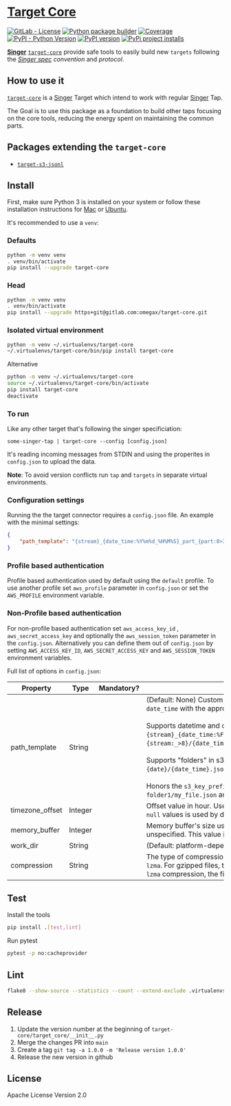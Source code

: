 # [Target Core](https://gitlab.com/singer-core/target-core)

[![GitLab - License](https://img.shields.io/gitlab/license/singer-core/target-core?color=blue)](https://gitlab.com/singer-core/target-core/-/blob/main/LICENSE)
[![Python package builder](https://gitlab.com/singer-core/target-core/badges/main/pipeline.svg)](https://gitlab.com/singer-core/target-core/pipelines)
[![Coverage](https://codecov.io/gl/singer-core/target-core/branch/main/graph/badge.svg?token=CM6FJI0P5D)](https://codecov.io/gl/singer-core/target-core)
[![PyPI - Python Version](https://img.shields.io/pypi/pyversions/target-core.svg)](https://pypi.org/project/target-core)
[![PyPI version](https://badge.fury.io/py/target-core.svg)](https://badge.fury.io/py/target-core)
[![PyPi project installs](https://img.shields.io/pypi/dm/target-core.svg?maxAge=2592000&label=installs&color=%2327B1FF)](https://pypistats.org/packages/target-core)

<!-- [![Pypi - License](https://img.shields.io/pypi/l/target-core?color=yellow)](https://opensource.org/licenses/Apache-2.0) -->
<!-- [![Coverage](https://gitlab.com/singer-core/target-core/badges/main/coverage.svg)](https://gitlab.com/singer-core/target-core/-/graphs/main/charts) -->
<!-- [![Documentation Status](https://readthedocs.org/projects/target-core/badge/?version=latest)](https://singer-core.gitlab.io/target-core/en/latest/?badge=latest) -->
<!-- [![Latest Release](https://gitlab.com/singer-core/target-core/-/badges/release.svg)](https://gitlab.com/singer-core/target-core/-/releases) -->

[**Singer**](https://www.singer.io/) [`target-core`](https://gitlab.com/singer-core/target-core) provide safe tools to easily build new `targets` following the [*Singer spec*](https://github.com/singer-io/getting-started/blob/master/docs/SPEC.md) *convention* and *protocol*.

## How to use it

[`target-core`](https://singer-core.gitlab.io/target-core) is a [Singer](https://singer.io) Target which intend to work with regular [Singer](https://singer.io) Tap.

The Goal is to use this package as a foundation to build other taps focusing on the core tools, reducing the energy spent on maintaining the common parts.

## Packages extending the `target-core`
- [`target-s3-jsonl`](https://github.com/ome9ax/target-s3-jsonl)

## Install

First, make sure Python 3 is installed on your system or follow these
installation instructions for [Mac](http://docs.python-guide.org/en/latest/starting/install3/osx/) or
[Ubuntu](https://www.digitalocean.com/community/tutorials/how-to-install-python-3-and-set-up-a-local-programming-environment-on-ubuntu-16-04).

It's recommended to use a `venv`:

### Defaults
```bash
python -m venv venv
. venv/bin/activate
pip install --upgrade target-core
```

### Head
```bash
python -m venv venv
. venv/bin/activate
pip install --upgrade https+git@gitlab.com:omegax/target-core.git
```

### Isolated virtual environment
```bash
python -m venv ~/.virtualenvs/target-core
~/.virtualenvs/target-core/bin/pip install target-core
```

Alternative
```bash
python -m venv ~/.virtualenvs/target-core
source ~/.virtualenvs/target-core/bin/activate
pip install target-core
deactivate
```

### To run

Like any other target that's following the singer specificiation:

`some-singer-tap | target-core --config [config.json]`

It's reading incoming messages from STDIN and using the properites in `config.json` to upload the data.

**Note**: To avoid version conflicts run `tap` and `targets` in separate virtual environments.

### Configuration settings

Running the the target connector requires a `config.json` file. An example with the minimal settings:

```json
{
    "path_template": "{stream}_{date_time:%Y%m%d_%H%M%S}_part_{part:0>3}.json"
}
```

### Profile based authentication

Profile based authentication used by default using the `default` profile. To use another profile set `aws_profile` parameter in `config.json` or set the `AWS_PROFILE` environment variable.

### Non-Profile based authentication

For non-profile based authentication set `aws_access_key_id` , `aws_secret_access_key` and optionally the `aws_session_token` parameter in the `config.json`. Alternatively you can define them out of `config.json` by setting `AWS_ACCESS_KEY_ID`, `AWS_SECRET_ACCESS_KEY` and `AWS_SESSION_TOKEN` environment variables.


Full list of options in `config.json`:

| Property                            | Type    | Mandatory? | Description                                                   |
|-------------------------------------|---------|------------|---------------------------------------------------------------|
| path_template                   | String  |            | (Default: None) Custom naming convention of the s3 key. Replaces tokens `date`, `stream`, and `date_time` with the appropriate values.<br><br>Supports datetime and other python advanced string formatting e.g. `{stream}_{date_time:%FT%T.%f}.jsonl` or `{stream:_>8}/{date_time:%Y}/{date_time:%m}/{date_time:%d}/{date_time:%Y%m%d_%H%M%S_%f}.json`.<br><br>Supports "folders" in s3 keys e.g. `my_folder/my_sub_folder/{stream}/export_date={date}/{date_time}.json`.<br><br>Honors the `s3_key_prefix`,  if set, by prepending the "filename". E.g. path_template = `folder1/my_file.json` and s3_key_prefix = `prefix_` results in `folder1/prefix_my_file.json`. |
| timezone_offset                     | Integer |            | Offset value in hour. Use offset `0` hours is you want the `path_template` to use `utc` time zone. The `null` values is used by default. |
| memory_buffer                       | Integer |            | Memory buffer's size used before storing the data into the temporary file. 64Mb used by default if unspecified. This value is used to partition the files by size. |
| work_dir                            | String  |            | (Default: platform-dependent) Directory of temporary JSONL files with RECORD messages. |
| compression                         | String  |            | The type of compression to apply before uploading. Supported options are `none` (default), `gzip`, and `lzma`. For gzipped files, the file extension will automatically be changed to `.json.gz` for all files. For `lzma` compression, the file extension will automatically be changed to `.json.xz` for all files. |

## Test
Install the tools
```bash
pip install .[test,lint]
```

Run pytest
```bash
pytest -p no:cacheprovider
```

## Lint
```bash
flake8 --show-source --statistics --count --extend-exclude .virtualenvs
```

## Release
1. Update the version number at the beginning of `target-core/target_core/__init__.py`
2. Merge the changes PR into `main`
3. Create a tag `git tag -a 1.0.0 -m 'Release version 1.0.0'`
4. Release the new version in github

## License

Apache License Version 2.0

<!---

# Utils
## Getting started

To make it easy for you to get started with GitLab, here's a list of recommended next steps.

Already a pro? Just edit this README.md and make it your own. Want to make it easy? [Use the template at the bottom](#editing-this-readme)!

## Add your files

- [ ] [Create](https://docs.gitlab.com/ee/user/project/repository/web_editor.html#create-a-file) or [upload](https://docs.gitlab.com/ee/user/project/repository/web_editor.html#upload-a-file) files
- [ ] [Add files using the command line](https://docs.gitlab.com/ee/gitlab-basics/add-file.html#add-a-file-using-the-command-line) or push an existing Git repository with the following command:

```
cd existing_repo
git remote add origin https://gitlab.com/singer-core/target-core.git
git branch -M main
git push -uf origin main
```

## Integrate with your tools

- [ ] [Set up project integrations](https://gitlab.com/singer-core/target-core/-/settings/integrations)

## Collaborate with your team

- [ ] [Invite team members and collaborators](https://docs.gitlab.com/ee/user/project/members/)
- [ ] [Create a new merge request](https://docs.gitlab.com/ee/user/project/merge_requests/creating_merge_requests.html)
- [ ] [Automatically close issues from merge requests](https://docs.gitlab.com/ee/user/project/issues/managing_issues.html#closing-issues-automatically)
- [ ] [Enable merge request approvals](https://docs.gitlab.com/ee/user/project/merge_requests/approvals/)
- [ ] [Automatically merge when pipeline succeeds](https://docs.gitlab.com/ee/user/project/merge_requests/merge_when_pipeline_succeeds.html)

## Test and Deploy

Use the built-in continuous integration in GitLab.

- [ ] [Get started with GitLab CI/CD](https://docs.gitlab.com/ee/ci/quick_start/index.html)
- [ ] [Analyze your code for known vulnerabilities with Static Application Security Testing(SAST)](https://docs.gitlab.com/ee/user/application_security/sast/)
- [ ] [Deploy to Kubernetes, Amazon EC2, or Amazon ECS using Auto Deploy](https://docs.gitlab.com/ee/topics/autodevops/requirements.html)
- [ ] [Use pull-based deployments for improved Kubernetes management](https://docs.gitlab.com/ee/user/clusters/agent/)
- [ ] [Set up protected environments](https://docs.gitlab.com/ee/ci/environments/protected_environments.html)

***

# Editing this README

When you're ready to make this README your own, just edit this file and use the handy template below (or feel free to structure it however you want - this is just a starting point!).  Thank you to [makeareadme.com](https://www.makeareadme.com/) for this template.

## Suggestions for a good README
Every project is different, so consider which of these sections apply to yours. The sections used in the template are suggestions for most open source projects. Also keep in mind that while a README can be too long and detailed, too long is better than too short. If you think your README is too long, consider utilizing another form of documentation rather than cutting out information.

## Name
Choose a self-explaining name for your project.

## Description
Let people know what your project can do specifically. Provide context and add a link to any reference visitors might be unfamiliar with. A list of Features or a Background subsection can also be added here. If there are alternatives to your project, this is a good place to list differentiating factors.

## Badges
On some READMEs, you may see small images that convey metadata, such as whether or not all the tests are passing for the project. You can use Shields to add some to your README. Many services also have instructions for adding a badge.

## Visuals
Depending on what you are making, it can be a good idea to include screenshots or even a video (you'll frequently see GIFs rather than actual videos). Tools like ttygif can help, but check out Asciinema for a more sophisticated method.

## Installation
Within a particular ecosystem, there may be a common way of installing things, such as using Yarn, NuGet, or Homebrew. However, consider the possibility that whoever is reading your README is a novice and would like more guidance. Listing specific steps helps remove ambiguity and gets people to using your project as quickly as possible. If it only runs in a specific context like a particular programming language version or operating system or has dependencies that have to be installed manually, also add a Requirements subsection.

## Usage
Use examples liberally, and show the expected output if you can. It's helpful to have inline the smallest example of usage that you can demonstrate, while providing links to more sophisticated examples if they are too long to reasonably include in the README.

## Support
Tell people where they can go to for help. It can be any combination of an issue tracker, a chat room, an email address, etc.

## Roadmap
If you have ideas for releases in the future, it is a good idea to list them in the README.

## Contributing
State if you are open to contributions and what your requirements are for accepting them.

For people who want to make changes to your project, it's helpful to have some documentation on how to get started. Perhaps there is a script that they should run or some environment variables that they need to set. Make these steps explicit. These instructions could also be useful to your future self.

You can also document commands to lint the code or run tests. These steps help to ensure high code quality and reduce the likelihood that the changes inadvertently break something. Having instructions for running tests is especially helpful if it requires external setup, such as starting a Selenium server for testing in a browser.

## Authors and acknowledgment
Show your appreciation to those who have contributed to the project.

## License
For open source projects, say how it is licensed.

## Project status
If you have run out of energy or time for your project, put a note at the top of the README saying that development has slowed down or stopped completely. Someone may choose to fork your project or volunteer to step in as a maintainer or owner, allowing your project to keep going. You can also make an explicit request for maintainers.

-->
